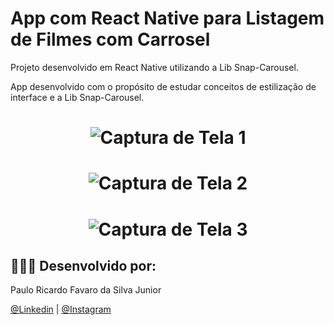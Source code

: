 # App com React Native para Listagem de Filmes com Carrosel
Projeto desenvolvido em React Native utilizando a Lib Snap-Carousel.

App desenvolvido com o propósito de estudar conceitos de estilização de interface e a Lib Snap-Carousel.

<h1 align="center">
    <img alt="Captura de Tela 1" src="img/Captura (1.jpeg"  />
</h1>
<h1 align="center">
    <img alt="Captura de Tela 2" src="img/Captura (2.jpeg"  />
</h1>
<h1 align="center">
    <img alt="Captura de Tela 3" src="img/Captura (3.jpeg"  />
</h1>






## 👨🏼‍🚀 Desenvolvido por:

Paulo Ricardo Favaro da Silva Junior

 [@Linkedin](https://www.linkedin.com/in/paulo-ricardo-favaro-da-silva-junior-79092ab8/) | [@Instagram](https://www.instagram.com/prjr_dexter/)
